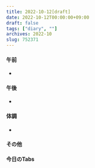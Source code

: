 ```yaml
---
title: 2022-10-12[draft]
date: 2022-10-12T00:00:00+09:00
draft: false
tags: ["diary", ""]
archives: 2022-10
slug: 752371
---
```

#### 午前
- 
#### 午後
- 
#### 体調
- 
#### その他
#### 今日のTabs